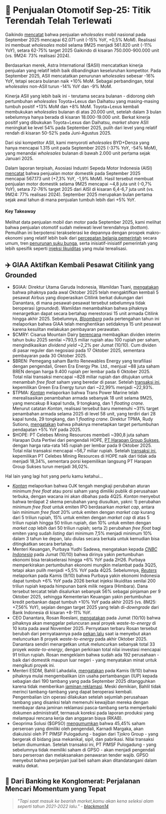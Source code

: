 # 🚗 Penjualan Otomotif Sep-25: Titik Terendah Telah Terlewati

Gaikindo [mencatat](https://otomotif.bisnis.com/read/20251008/275/1918474/penjualan-mobil-september-2025-turun-15-jadi-62071-unit#goog_rewarded) bahwa penjualan _wholesales_ mobil nasional pada September 2025 mencapai 62.071 unit (\-15% YoY, +0,5% MoM). Realisasi ini membuat _wholesales_ mobil selama 9M25 menjadi 561.820 unit (\-11% YoY), setara 62-75% target 2025 Gaikindo di kisaran 750.000-900.000 unit (vs. 9M24: 73% realisasi 2024).

Berdasarkan merek, Astra International ($ASII) mencatatkan kinerja penjualan yang relatif lebih baik dibandingkan keseluruhan kompetitor. Pada September 2025, ASII mencatatkan penurunan _wholesales_ sebesar \-16% YoY, tetapi secara bulanan naik +10% MoM. Sebagai perbandingan, total _wholesales_ non-ASII turun -14% YoY dan -9% MoM.

Kinerja ASII yang lebih baik ini - terutama secara bulanan - didorong oleh pertumbuhan _wholesales_ Toyota+Lexus dan Daihatsu yang masing-masing tumbuh positif +13% MoM dan +8% MoM. Toyota+Lexus kembali membukukan _wholesales_ bulanan di atas 20.000 unit, setelah dalam 3 bulan sebelumnya hanya berada di kisaran 18.000-19.000 unit. Berkat kinerja positif yang dibukukan Toyota+Lexus dan Daihatsu, _market share_ ASII meningkat ke level 54% pada September 2025, pulih dari level yang relatif rendah di kisaran 50-52% pada Juni-Agustus 2025.

Dari sisi kompetitor ASII, kami menyoroti _wholesales_ BYD+Denza yang hanya mencapai 1.315 unit pada September 2025 (\-37% YoY, -54% MoM), yang menandai _wholesales_ bulanan di bawah 2.000 unit pertama sejak Januari 2025.

Dalam laporan terpisah, Asosiasi Industri Sepeda Motor Indonesia (AISI) [mencatat](https://www.aisi.or.id/statistic/) bahwa penjualan motor domestik pada September 2025 mencapai 567.173 unit (+7,3% YoY, -1,9% MoM). Hasil tersebut membuat penjualan motor domestik selama 9M25 mencapai ~4,8 juta unit (\-0,7% YoY), setara 72-76% target 2025 dari AISI di kisaran 6,4-6,7 juta unit (vs. 9M24: 77% realisasi 2024). September 2025 merupakan bulan pertama sejak awal tahun di mana penjualan tumbuh lebih dari +5% YoY.

#### Key Takeaway

Melihat data penjualan mobil dan motor pada September 2025, kami melihat bahwa penjualan otomotif sudah melewati level terendahnya (_bottom_). Pemulihan ini berpotensi terakselerasi ke depannya dengan prospek makro-ekonomi yang relatif lebih baik dari [percepatan belanja pemerintah](https://snips.stockbit.com/snips-terbaru/-realisasi-apbn-8m25-penerimaan-pajak-masih-lemah-belanja-terakselerasi) secara umum, tren [penurunan suku bunga](https://snips.stockbit.com/snips-terbaru/-bi-rate-dipangkas-25-bps-ke-475-di-luar-ekspektasi), serta inisiatif-inisiatif pemerintah yang lebih spesifik seperti [injeksi likuiditas](https://snips.stockbit.com/snips-terbaru/-pemerintah-optimis-loan-growth-terakselerasi-ke-10-yoy-seiring-realisasi-injeksi-likuiditas) yang mulai terealisasi.

## ✈️ GIAA Aktifkan Kembali Pesawat Citilink yang Grounded

- $GIAA: Direktur Utama Garuda Indonesia, Wamildan Tsani, [mengatakan](https://market.bisnis.com/read/20251010/192/1919085/disokong-danantara-garuda-indonesia-giaa-aktifkan-kembali-5-pesawat-airbus) bahwa pihaknya pada awal Oktober 2025 telah mengaktifkan kembali 5 pesawat Airbus yang dioperasikan Citilink berkat dukungan dari Danantara, di mana pesawat-pesawat tersebut sebelumnya tidak beroperasi (_grounded_). Wamildan menambahkan bahwa pihaknya menargetkan dapat secara bertahap merestorasi 15 unit armada Citilink hingga akhir 2025. Sebelumnya, [_Bloomberg_](https://www.bloomberg.com/news/articles/2025-05-02/garuda-s-grounded-jets-show-pain-in-indonesia-s-airline-sector) pada pertengahan tahun ini melaporkan bahwa GIAA telah menghentikan setidaknya 15 unit pesawat karena kesulitan melakukan pembayaran perawatan.
- $CMRY: Cisarua Mountain Dairy [berencana](https://www.idx.co.id/StaticData/NewsAndAnnouncement/ANNOUNCEMENTSTOCK/From_EREP/202510/89a075d835_beb501facd.pdf) membagikan dividen interim tahun buku 2025 senilai ~793,5 miliar rupiah atau 100 rupiah per saham, mengindikasikan _dividend yield_ ~2,2% per Jumat (10/10). Cum dividen di pasar reguler dan negosiasi pada 17 Oktober 2025, sementara pembayaran pada 30 Oktober 2025.
- $BREN: Pemegang saham Barito Renewables Energy yang terafiliasi dengan pengendali, Green Era Energy Pte. Ltd., menjual ~88 juta saham BREN dengan harga 9.400 rupiah per lembar pada 6 Oktober 2025. Total nilai transaksi mencapai ~828 miliar rupiah dan ditujukan untuk menambah _free float_ saham yang beredar di pasar. Setelah [transaksi ini](https://www.idx.co.id/StaticData/NewsAndAnnouncement/ANNOUNCEMENTSTOCK/From_EREP/202510/1ffe0b0378_44e6cda5bd.pdf), kepemilikan Green Era Energy turun dari ~22,99% menjadi ~22,93%.
- $TPMA: [_Kontan_](https://industri.kontan.co.id/news/trans-power-marine-tpma-lanjutkan-ekspansi-armada-meski-kinerja-lesu) melaporkan bahwa Trans Power Marine telah merealisasikan penambahan armada sebanyak 18 unit selama 9M25, yang mencakup 8 kapal tunda, 9 tongkang, dan 1 _floating crane_. Menurut catatan _Kontan_, realisasi tersebut baru memenuhi ~31% target penambahan armada selama 2025 di level 58 unit, yang terdiri dari 28 kapal tunda, 29 tongkang, dan 1 _floating crane_. Direktur TPMA, Rudy Sutiono, [mengatakan](https://industri.kontan.co.id/news/kinerja-lesu-trans-power-marine-optimistis-capai-target-pertumbuhan-5-pada-2025) bahwa pihaknya menetapkan target pertumbuhan pendapatan +5% YoY pada 2025.
- $HOPE: PT Celebes Mining Resources membeli ~390,8 juta saham Harapan Duta Pertiwi dari pengendali HOPE, [PT Harapan Group Sukses](https://www.idx.co.id/StaticData/NewsAndAnnouncement/ANNOUNCEMENTSTOCK/From_EREP/202510/4c3f476180_d3feb4d9a4.pdf), dengan harga rata-rata 145 rupiah per lembar pada 9 Oktober 2025. Total nilai transaksi mencapai ~56,7 miliar rupiah. Setelah [transaksi ini](https://www.idx.co.id/StaticData/NewsAndAnnouncement/ANNOUNCEMENTSTOCK/From_EREP/202510/ee42d70e70_16c0ef99f5.pdf), kepemilikan PT Celebes Mining Resources di HOPE naik dari tidak ada menjadi 18,34%, sementara porsi kepemilikan langsung PT Harapan Group Sukses turun menjadi 36,02%.

Hal lain yang lagi hot yang perlu kamu ketahui...

- [_Kontan_](https://investasi.kontan.co.id/news/ojk-godok-perubahan-aturan-free-float-akan-dibahas-di-kuartal-iv-2025) melaporkan bahwa OJK tengah mengkaji perubahan aturan minimum _free float_ atau porsi saham yang dimiliki publik di perusahaan terbuka, dengan wacana ini akan dibahas pada 4Q25. _Kontan_ menyebut bahwa terdapat 2 skema perubahan yang diusulkan, yakni: 1) perubahan minimum _free float_ untuk emiten IPO berdasarkan _market cap_, antara lain minimum _free float_ 20% untuk emiten dengan _market cap_ kurang dari 5 triliun rupiah, 15% untuk emiten dengan _market cap_ di atas 5 triliun rupiah hingga 50 triliun rupiah, dan 10% untuk emiten dengan _market cap_ lebih dari 50 triliun rupiah; serta 2) perubahan _free float_ bagi emiten yang sudah _listing_ dari minimum 7,5% menjadi minimum 10% dalam 3 tahun ke depan, lalu diulas secara berkala untuk kemudian bisa ditingkatkan secara bertahap.
- Menteri Keuangan, Purbaya Yudhi Sadewa, mengatakan kepada [_CNBC Indonesia_](https://www.cnbcindonesia.com/news/20251010155941-4-674822/purbaya-ramal-ekonomi-ri-tumbuh-6-di-semester-ii-2026) pada Jumat (10/10) bahwa dirinya yakin pertumbuhan ekonomi bisa terakselerasi hingga +6% YoY pada 2H26. Purbaya memperkirakan pertumbuhan ekonomi mungkin melambat pada 3Q25, tetapi akan pulih menjadi +5,5% YoY pada 4Q25. Sebelumnya, [_Reuters_](https://www.reuters.com/world/asia-pacific/indonesia-finance-minister-expects-growth-6-after-12-billion-liquidity-injection-2025-10-09/) melaporkan pada Kamis (9/10) bahwa Purbaya yakin ekonomi Indonesia dapat tumbuh +6% YoY pada 2026 berkat injeksi likuiditas senilai 200 triliun rupiah kepada himpunan bank milik negara (Himbara). Dana tersebut tercatat telah disalurkan sebanyak 56% sebagai pinjaman per 9 Oktober 2025, sehingga Kementerian Keuangan yakin pertumbuhan kredit perbankan dapat tumbuh +10% YoY pada akhir 2025 (vs. 8M25: +7,56% YoY), sejalan dengan target 2025 yang telah di-_downgrade_ dari Bank Indonesia di kisaran +8-11% YoY.
- CEO Danantara, Rosan Roeslani, [mengatakan](https://market.bisnis.com/read/20251010/192/1919167/danantara-rilis-proyek-energi-sampah-awal-november-2025-di-10-kota) pada Jumat (10/10) bahwa pihaknya akan menggelar peluncuran awal proyek _waste-to-energy_ di 10 kota pada awal November 2025. Pernyataan terbaru Rosan tersebut berubah dari pernyataannya pada [pekan lalu](https://snips.stockbit.com/snips-terbaru/-menkeu-optimis-ekonomi-ri-55-yoy-pada-4q25#:~:text=CEO%20Danantara%2C%20Rosan,rupiah%20per%20proyek.) saat ia menyebut akan meluncurkan 8 proyek _waste-to-energy_ pada akhir Oktober 2025. Danantara sendiri menargetkan untuk meluncurkan sebanyak total 33 proyek _waste-to-energy_, dengan perkiraan total nilai investasi mencapai 91 triliun rupiah. Rosan mengeklaim bahwa sudah ada 192 perusahaan - baik dari domestik maupun luar negeri - yang menyatakan minat untuk mengikuti proyek ini.
- Menteri ESDM, Bahlil Lahadalia, [mengatakan](https://industri.kontan.co.id/news/kementerian-esdm-kembalikan-izin-tambang-tapi-mayoritas-masih-terancam-dicabut) pada Kamis (9/10) bahwa pihaknya mulai mengembalikan izin usaha pertambangan (IUP) kepada sebagian dari 190 tambang yang pada September 2025 ditangguhkan karena tidak memberikan [jaminan reklamasi](https://snips.stockbit.com/snips-terbaru/-rupiah-kembali-terdepresiasi-ke-16600-terlemah-sejak-april-2025-ys76j#:~:text=Kementerian%20ESDM%20menjatuhkan,dicabut%20secara%20permanen.). Meski demikian, Bahlil tidak merinci tambang-tambang yang dapat beroperasi kembali. Pengembalian izin operasi dilakukan setelah sejumlah perusahaan tambang yang disanksi telah memenuhi kewajiban mereka dengan membayar dana jaminan reklamasi pasca-tambang serta memperbaiki dokumen administratif, termasuk koreksi pada laporan produksi yang melampaui rencana kerja dan anggaran biaya (RKAB).
- Geoprima Solusi ($GPSO) [mengumumkan](https://www.idx.co.id/StaticData/NewsAndAnnouncement/ANNOUNCEMENTSTOCK/From_EREP/202510/11e3d40472_28185bcada.pdf) bahwa 45,45% saham perseroan yang dimiliki oleh pengendali, Karnadi Margaka, akan diakuisisi oleh PT PIMSF Pulogadung - bagian dari Tjokro Group - yang bergerak di bidang jasa mekanikal, sipil, dan pabrikasi. Nilai transaksi belum diumumkan. Setelah transaksi ini, PT PIMSF Pulogadung - yang sebelumnya tidak memiliki saham di GPSO - akan menjadi pengendali baru perseroan dan melaksanakan penawaran tender wajib. GPSO menyebut bahwa perjanjian jual beli saham akan ditandatangani dalam waktu dekat.

## 🏦 Dari Banking ke Konglomerat: Perjalanan Mencari Momentum yang Tepat

> _"Tapi saat masuk ke bearish market,kamu akan kena seleksi alam seperti tahun 2021-2022 lalu." -_ [_blackmon14_](https://stockbit.com/blackmon14)

######
